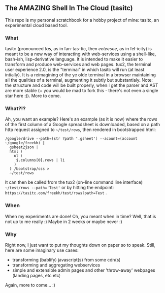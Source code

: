 ## The AMAZING Shell In The Cloud (tasitc)

This repo is my personal scratchbook for a hobby project of mine: tasitc, an experimental cloud based tool.

### What
tasitc (pronounced *tas*, as in fan-tas-tic, then *eeteesee*, as in fel-icity) is meant to be a new way of interacting with web-services using a shell-like, bash-ish, lisp-derivative language. It is intended to make it easier to transform and produce web-services and web pages. 
tux2, the terminal user experience 2.0, is the "terminal" in which tasitc will run (at least intially). It is a reimagining of the ye olde terminal in a browser maintaining all the qualities of a terminal, augmenting it subtly but substantialy.
Note: the structure and code will be built properly, when I get the parser and AST are more stable (+ you would be mad to fork this - there's not even a single star here :)).
More to come.

### What?!?
Ah, you want an example? Here's an example (as it is now) where the rows of the first column of a Google spreadsheet is downloaded, based on a path http request assigned to `~/test/rows`, then rendered in bootstrapped html:

```
/google/drive --path=(str ?path '.gsheet') --acount=(account ~/google/freekh) | 
  gsheet2json | 
  html (
    ul (
     $.columns[0].rows | li
    )
  ) /bootstrap/css > 
  ~/test/rows
```

It can then be called from the tux2 (on-line command line interface)   `~/test/rows --path='Test'` or by hitting the endpoint: `https://tasitc.com/freekh/test/rows?path=Test` .

### When
When my experiments are done! Oh, you meant when in time? Well, that is not up to me really :) Maybe in 2 weeks or maybe never :)

### Why
Right now, I just want to put my thoughts down on paper so to speak.
Still, here are some imaginary use cases:
 - transforming (bablify) javascript(s) from some cdn(s)
 - transforming and aggregating webservices
 - simple and extensible admin pages and other 'throw-away' webpages (landing pages, etc etc)

Again, more to come... :)
